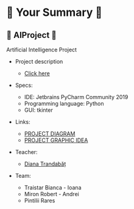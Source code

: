 # 📖 Your Summary 📖
## 🧠 AIProject 🧠
Artificial Intelligence Project

[logo]: https://pbs.twimg.com/profile_images/1407493674/uaic_emblema.png "Logo Title Text 2"

- Project description
  - [Click here](https://docs.google.com/document/d/e/2PACX-1vQU1k2Ou1QfkznyX4eq07QNWD6ghPA1DEgcy8qHGWUs6i_hk7Bxh5M5_x6Us_vZtKrJ2mstANLfMFZf/pub)

- Specs:
  - IDE: Jetbrains PyCharm Community 2019
  - Programming language: Python
  - GUI: tkinter

- Links:
  - [PROJECT DIAGRAM](../master/project_diagram.png)
  - [PROJECT GRAPHIC IDEA](../master/project_idea.png)
  
- Teacher:
  - [Diana Trandabăț](https://profs.info.uaic.ro/~dtrandabat/index.php)
  
- Team:
  - Traistar Bianca - Ioana
  - Miron Robert - Andrei
  - Pintilii Rares 
